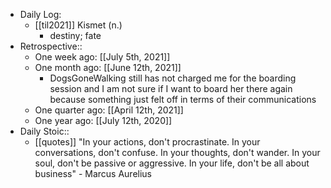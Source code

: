 - Daily Log:
    - [[til2021]] Kismet (n.)
        - destiny; fate
- Retrospective::
    - One week ago: [[July 5th, 2021]]
    - One month ago: [[June 12th, 2021]]
        - DogsGoneWalking still has not charged me for the boarding session and I am not sure if I want to board her there again because something just felt off in terms of their communications
    - One quarter ago: [[April 12th, 2021]]
    - One year ago: [[July 12th, 2020]]
- Daily Stoic::
    - [[quotes]] "In your actions, don't procrastinate. In your conversations, don't confuse. In your thoughts, don't wander. In your soul, don't be passive or aggressive. In your life, don't be all about business" - Marcus Aurelius
